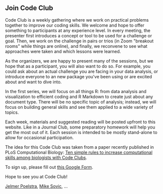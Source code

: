 
## Join Code Club

Code Club is a weekly gathering where we work on practical problems together to improve our coding skills.
We welcome and hope to offer something to participants at any experience level.
In every meeting, the presenter first introduces a concept or
tool to be used for a challenge or goal. Then, we work on the challenge in pairs or trios
(in Zoom "breakout rooms" while things are online), and finally,
we reconvene to see what approaches were taken and which lessons were learned.  

As the organizers, we are happy to present many of the sessions,
but we hope that as a participant, you will also want to do so.
For example, you could ask about an actual challenge you are facing in your data analysis,
or introduce everyone to an new package you've been using or are excited about and want to dive into.

In the first series, we will focus on all things R: from data analysis and visualization to
efficient coding and R Markdown to create just about any document type.
There will be no specific topic of analysis; instead, we will focus on building general skills
and see them applied to a wide variety of topics.  

Each week, materials and suggested reading will be posted upfront to this website.
Like in a Journal Club, some preparatory homework will help you get the most out of it.
Each session is intended to be mostly stand-alone to allow for occasional participation.

The idea for this Code Club was taken from a paper recently published in PLoS Computational Biology:
[Ten simple rules to increase computational skills among biologists with Code Clubs](https://journals.plos.org/ploscompbiol/article?id=10.1371/journal.pcbi.1008119).

To sign up, please fill out [this Google Form](link.to.form).

Hope to see you at Code Club!

[Jelmer Poelstra](mailto:poelstra.1@osu.edu), [Mike Sovic](mailto:sovic.1@osu.edu), ...

<br/> <br/> <br/> <br/>
